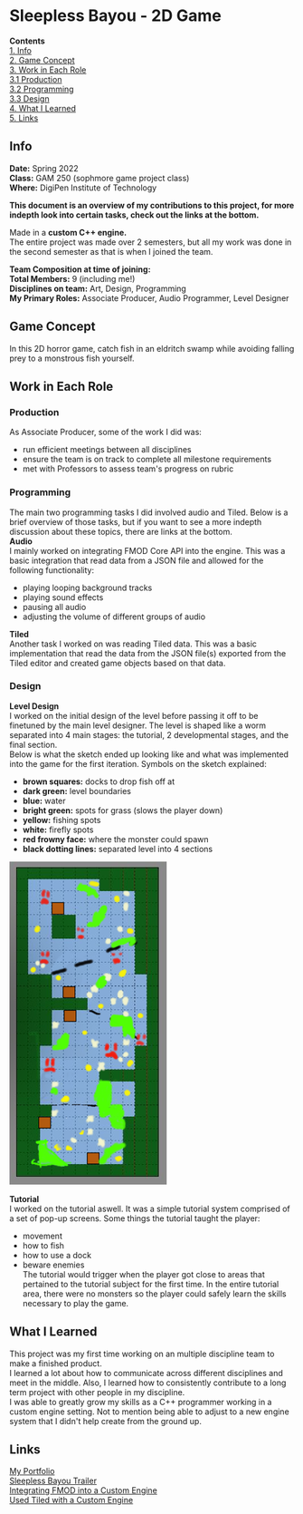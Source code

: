 # Sleepless Bayou - 2D Game
**Contents**  
[1. Info](#info)  
[2. Game Concept](#game-concept)  
[3. Work in Each Role](#work-in-each-role)  
[3.1 Production](#production)  
[3.2 Programming](#programming)  
[3.3 Design](#design)  
[4. What I Learned](#what-i-learned)  
[5. Links](#links)  

## Info
**Date:** Spring 2022   
**Class:** GAM 250 (sophmore game project class)  
**Where:** DigiPen Institute of Technology  

**This document is an overview of my contributions to this project, for more indepth look into certain tasks, check out the links at the bottom.**  

Made in a **custom C++ engine.**  
The entire project was made over 2 semesters, but all my work was done in the second semester as that is when I joined the team.  


**Team Composition at time of joining:**  
**Total Members:** 9 (including me!)  
**Disciplines on team:** Art, Design, Programming  
**My Primary Roles:** Associate Producer, Audio Programmer, Level Designer  

## Game Concept
In this 2D horror game, catch fish in an eldritch swamp while avoiding falling prey to a monstrous fish yourself.  

## Work in Each Role
### Production  
As Associate Producer, some of the work I did was:
- run efficient meetings between all disciplines
- ensure the team is on track to complete all milestone requirements
- met with Professors to assess team's progress on rubric

### Programming  
The main two programming tasks I did involved audio and Tiled. Below is a brief overview of those tasks, but if you want to see a more indepth discussion about these topics, there are links at the bottom.  
**Audio**  
I mainly worked on integrating FMOD Core API into the engine. This was a basic integration that read data from a JSON file and allowed for the following functionality:
- playing looping background tracks
- playing sound effects
- pausing all audio
- adjusting the volume of different groups of audio    

**Tiled**  
Another task I worked on was reading Tiled data. This was a basic implementation that read the data from the JSON file(s) exported from the Tiled editor and created game objects based on that data.  

### Design
**Level Design**  
I worked on the initial design of the level before passing it off to be finetuned by the main level designer. The level is shaped like a worm separated into 4 main stages: the tutorial, 2 developmental stages, and the final section.  
Below is what the sketch ended up looking like and what was implemented into the game for the first iteration. Symbols on the sketch explained:
- **brown squares:** docks to drop fish off at
- **dark green:** level boundaries
- **blue:** water
- **bright green:** spots for grass (slows the player down)
- **yellow:** fishing spots
- **white:** firefly spots
- **red frowny face:** where the monster could spawn
- **black dotting lines:** separated level into 4 sections

![Sketch of initial level design](Sleepless_Bayou_Initial_Level_Design.png)  

**Tutorial**  
I worked on the tutorial aswell. It was a simple tutorial system comprised of a set of pop-up screens. Some things the tutorial taught the player:
- movement
- how to fish
- how to use a dock
- beware enemies  
The tutorial would trigger when the player got close to areas that pertained to the tutorial subject for the first time. In the entire tutorial area, there were no monsters so the player could safely learn the skills necessary to play the game.

## What I Learned
This project was my first time working on an multiple discipline team to make a finished product.  
I learned a lot about how to communicate across different disciplines and meet in the middle. Also, I learned how to consistently contribute to a long term project with other people in my discipline.  
I was able to greatly grow my skills as a C++ programmer working in a custom engine setting. Not to mention being able to adjust to a new engine system that I didn't help create from the ground up.
## Links
[My Portfolio](https://github.com/ksanti6/portfolio)  
[Sleepless Bayou Trailer](https://youtu.be/ymIgTn1XzcY?si=K_5FM0VcAla2gUNw)  
[Integrating FMOD into a Custom Engine](https://github.com/ksanti6/portfolio/blob/main/PROGRAMMING/FMOD_in_Custom_Engine/FMOD_in_Custom_Engine.md)  
[Used Tiled with a Custom Engine](https://github.com/ksanti6/portfolio/blob/main/PROGRAMMING/Tiled_in_Custom_Engine/Tiled_in_Custom_Engine.md)  


